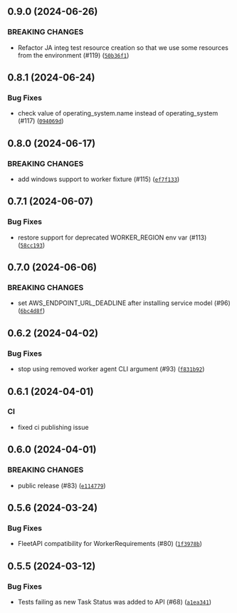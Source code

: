 ## 0.9.0 (2024-06-26)

### BREAKING CHANGES
* Refactor JA integ test resource creation so that we use some resources from the environment (#119) ([`50b36f1`](https://github.com/aws-deadline/deadline-cloud-test-fixtures/commit/50b36f10d38b60f5c5d9aecd88ab846a3fe4cba8))



## 0.8.1 (2024-06-24)



### Bug Fixes
* check value of operating_system.name instead of operating_system (#117) ([`094069d`](https://github.com/aws-deadline/deadline-cloud-test-fixtures/commit/094069d92863fbc7c1c2f0cf61647ae9fc8622df))

## 0.8.0 (2024-06-17)

### BREAKING CHANGES
* add windows support to worker fixture (#115) ([`ef7f133`](https://github.com/aws-deadline/deadline-cloud-test-fixtures/commit/ef7f1336d6c489982ed18cd11279faa0699c460c))



## 0.7.1 (2024-06-07)



### Bug Fixes
* restore support for deprecated WORKER_REGION env var (#113) ([`58cc193`](https://github.com/aws-deadline/deadline-cloud-test-fixtures/commit/58cc19315285fec9ad9651ec7b65066d83e7b1dd))

## 0.7.0 (2024-06-06)

### BREAKING CHANGES
* set AWS_ENDPOINT_URL_DEADLINE after installing service model (#96) ([`6bc4d8f`](https://github.com/aws-deadline/deadline-cloud-test-fixtures/commit/6bc4d8f024aed18c68fa207c4e01ecfbc7a6edd6))



## 0.6.2 (2024-04-02)



### Bug Fixes
* stop using removed worker agent CLI argument (#93) ([`f831b92`](https://github.com/aws-deadline/deadline-cloud-test-fixtures/commit/f831b921aa1090f175466e84c9f2d192ae275533))

## 0.6.1 (2024-04-01)

### CI
* fixed ci publishing issue 


## 0.6.0 (2024-04-01)

### BREAKING CHANGES
* public release (#83) ([`e114779`](https://github.com/aws-deadline/deadline-cloud-test-fixtures/commit/e1147791d2a80ea60acb2f18eff9de350756ab59))



## 0.5.6 (2024-03-24)



### Bug Fixes
* FleetAPI compatibility for WorkerRequirements (#80) ([`1f3978b`](https://github.com/casillas2/deadline-cloud-test-fixtures/commit/1f3978b96b0f5a4a46586f089dea44afdcc5c877))

## 0.5.5 (2024-03-12)



### Bug Fixes
* Tests failing as new Task Status was added to API (#68) ([`a1ea341`](https://github.com/casillas2/deadline-cloud-test-fixtures/commit/a1ea3411f9683d83a4aa90b22f03b5893f847159))

